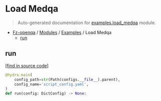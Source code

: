 # Load Medqa

> Auto-generated documentation for [examples.load_medqa](blob/master/examples/load_medqa.py) module.

- [Fz-openqa](../README.md#fz-openqa-index) / [Modules](../MODULES.md#fz-openqa-modules) / [Examples](index.md#examples) / Load Medqa
    - [run](#run)

## run

[[find in source code]](blob/master/examples/load_medqa.py#L20)

```python
@hydra.main(
    config_path=str(Path(configs.__file__).parent),
    config_name='script_config.yaml',
)
def run(config: DictConfig) -> None:
```
